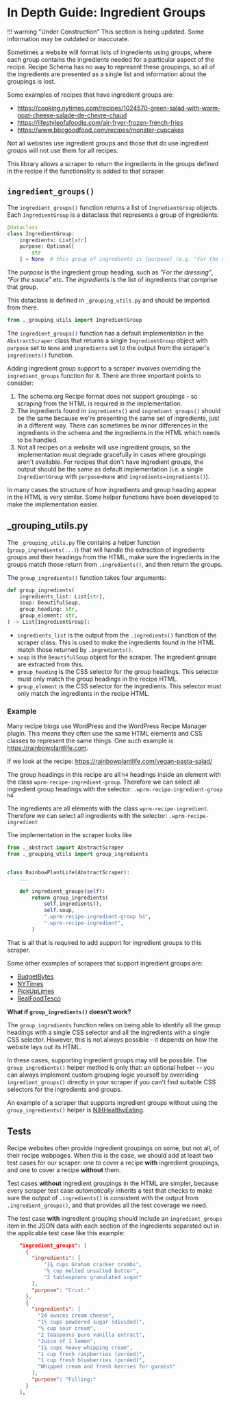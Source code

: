 # In Depth Guide: Ingredient Groups

!!! warning "Under Construction"
    This section is being updated. Some information may be outdated or inaccurate.

Sometimes a website will format lists of ingredients using groups, where each group contains the ingredients needed for a particular aspect of the recipe. Recipe Schema has no way to represent these groupings, so all of the ingredients are presented as a single list and information about the groupings is lost.

Some examples of recipes that have ingredient groups are:

* <https://cooking.nytimes.com/recipes/1024570-green-salad-with-warm-goat-cheese-salade-de-chevre-chaud>
* <https://lifestyleofafoodie.com/air-fryer-frozen-french-fries>
* <https://www.bbcgoodfood.com/recipes/monster-cupcakes>

Not all websites use ingredient groups and those that do use ingredient groups will not use them for all recipes.

This library allows a scraper to return the ingredients in the groups defined in the recipe if the functionality is added to that scraper.

## `ingredient_groups()`

The `ingredient_groups()` function returns a list of `IngredientGroup` objects. Each `IngredientGroup` is a dataclass that represents a group of ingredients:

```python
@dataclass
class IngredientGroup:
    ingredients: List[str]
    purpose: Optional[
        str
    ] = None  # this group of ingredients is {purpose} (e.g. "For the dressing")
```

The *purpose* is the ingredient group heading, such as *"For the dressing"*, *"For the sauce"* etc. The *ingredients* is the list of ingredients that comprise that group.

This dataclass is defined in `_grouping_utils.py` and should be imported from there.

```python
from ._grouping_utils import IngredientGroup
```

The `ingredient_groups()` function has a default implementation in the `AbstractScraper` class that returns a single `IngredientGroup` object with `purpose` set to `None` and `ingredients` set to the output from the scraper's `ingredients()` function.

Adding ingredient group support to a scraper involves overriding the `ingredient_groups` function for it. There are three important points to consider:

1. The schema.org Recipe format does not support groupings - so scraping from the HTML is required in the implementation.
1. The ingredients found in `ingredients()` and `ingredient_groups()` should be the same because we're presenting the same set of ingredients, just in a different way. There can sometimes be minor differences in the ingredients in the schema and the ingredients in the HTML which needs to be handled.
1. Not all recipes on a website will use ingredient groups, so the implementation must degrade gracefully in cases where groupings aren't available. For recipes that don't have ingredient groups, the output should be the same as default implementation (i.e. a single `IngredientGroup` with `purpose=None` and `ingredients=ingredients()`).

In many cases the structure of how ingredients and group heading appear in the HTML is very similar. Some helper functions have been developed to make the implementation easier.

## _grouping_utils.py

The `_grouping_utils.py` file contains a helper function (`group_ingredients(...)`) that will handle the extraction of ingredients groups and their headings from the HTML, make sure the ingredients in the groups match those return from `.ingredients()`, and then return the groups.

The `group_ingredients()` function takes four arguments:

```python
def group_ingredients(
    ingredients_list: List[str],
    soup: BeautifulSoup,
    group_heading: str,
    group_element: str,
) -> List[IngredientGroup]:
```

* `ingredients_list` is the output from the `.ingredients()` function of the scraper class. This is used to make the ingredients found in the HTML match those returned by `.ingredients()`.
* `soup` is the `BeautifulSoup` object for the scraper. The ingredient groups are extracted from this.
* `group_heading` is the CSS selector for the group headings. This selector must only match the group headings in the recipe HTML.
* `group_element` is the CSS selector for the ingredients. This selector must only match the ingredients in the recipe HTML.

### Example

Many recipe blogs use WordPress and the WordPress Recipe Manager plugin. This means they often use the same HTML elements and CSS classes to represent the same things. One such example is <https://rainbowplantlife.com>.

If we look at the recipe: <https://rainbowplantlife.com/vegan-pasta-salad/>

The group headings in this recipe are all `h4` headings inside an element with the class `wprm-recipe-ingredient-group`. Therefore we can select all ingredient group headings with the selector: `.wprm-recipe-ingredient-group h4`

The ingredients are all elements with the class `wprm-recipe-ingredient`. Therefore we can select all ingredients with the selector: `.wprm-recipe-ingredient`

The implementation in the scraper looks like

```python
from ._abstract import AbstractScraper
from ._grouping_utils import group_ingredients


class RainbowPlantLife(AbstractScraper):
    ...

    def ingredient_groups(self):
        return group_ingredients(
            self.ingredients(),
            self.soup,
            ".wprm-recipe-ingredient-group h4",
            ".wprm-recipe-ingredient",
        )
```

That is all that is required to add support for ingredient groups to this scraper.

Some other examples of scrapers that support ingredient groups are:

* [BudgetBytes](https://github.com/hhursev/recipe-scrapers/blob/main/recipe_scrapers/budgetbytes.py)
* [NYTimes](https://github.com/hhursev/recipe-scrapers/blob/main/recipe_scrapers/nytimes.py)
* [PickUpLimes](https://github.com/hhursev/recipe-scrapers/blob/main/recipe_scrapers/pickuplimes.py)
* [RealFoodTesco](https://github.com/hhursev/recipe-scrapers/blob/main/recipe_scrapers/realfoodtesco.py)

**What if `group_ingredients()` doesn't work?**

The `group_ingredients` function relies on being able to identify all the group headings with a single CSS selector and all the ingredients with a single CSS selector. However, this is not always possible - it depends on how the website lays out its HTML.

In these cases, supporting ingredient groups may still be possible. The `group_ingredients()` helper method is only that: an optional helper -- you can always implement custom grouping logic yourself by overriding `ingredient_groups()` directly in your scraper if you can't find suitable CSS selectors for the ingredients and groups.

An example of a scraper that supports ingredient groups without using the `group_ingredients()` helper is [NIHHealthyEating](https://github.com/hhursev/recipe-scrapers/blob/main/recipe_scrapers/nihhealthyeating.py).

## Tests

Recipe websites often provide ingredient groupings on some, but not all, of their recipe webpages. When this is the case, we should add at least two test cases for our scraper: one to cover a recipe **with** ingredient groupings, and one to cover a recipe **without** them.

Test cases **without** ingredient groupings in the HTML are simpler, because every scraper test case *automatically* inherits a test that checks to make sure the output of `.ingredients()` is consistent with the output from `.ingredient_groups()`, and that provides all the test coverage we need.

The test case **with** ingredient grouping should include an `ingredient_groups` item in the JSON data with each section of the ingredients separated out in the applicable test case like this example:

```json
    "ingredient_groups": [
      {
        "ingredients": [
            "1¾ cups Graham cracker crumbs",
            "½ cup melted unsalted butter",
            "2 tablespoons granulated sugar"
        ],
        "purpose": "Crust:"
      },
      {
        "ingredients": [
          "24 ounces cream cheese",
          "1½ cups powdered sugar (divided)",
          "⅓ cup sour cream",
          "2 teaspoons pure vanilla extract",
          "Juice of 1 lemon",
          "1¼ cups heavy whipping cream",
          "1 cup fresh raspberries (puréed)",
          "1 cup fresh blueberries (puréed)",
          "Whipped cream and fresh berries for garnish"
        ],
        "purpose": "Filling:"
      }
    ],
```
